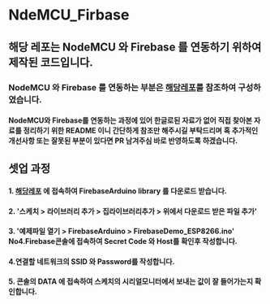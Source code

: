 # NdeMCU_Firbase

## 해당 레포는 NodeMCU 와 Firebase 를 연동하기 위하여 제작된 코드입니다.
### NodeMCU 와 Firebase 를 연동하는 부분은 [해당레포](https://github.com/FirebaseExtended/firebase-arduino/tree/master/examples/FirebaseDemo_ESP8266)를 참조하여 구성하였습니다.

#### NodeMCU와 Firebase를 연동하는 과정에 있어 한글로된 자료가 없어 직접 찾아본 자료를 정리하기 위한 README 이니 간단하게 참조만 해주시길 부탁드리며 혹 추가적인 개선사항 또는 잘못된 부분이 있다면 PR 남겨주심 바로 반영하도록 하겠습니다.

## 셋업 과정

#### 1. [해당레포](https://github.com/FirebaseExtended/firebase-arduino/tree/master/examples/FirebaseDemo_ESP8266) 에 접속하여 FirebaseArduino library 를 다운로드 받습니다. 
#### 2. '스케치 > 라이브러리 추가 > 집라이브러리추가 > 위에서 다운로드 받은 파일 추가' 
#### 3. '예제파일 열기 > FirebaseArduino > FirebaseDemo_ESP8266.ino' No4.Firebase콘솔에 접속하여 Secret Code 와 Host를 확인후 작성합니다. 
#### 4.연결할 네트워크의 SSID 와 Password를 작성합니다. 
#### 5. 콘솔의 DATA 에 접속하여 스케치의 시리얼모니터에서 보내는 값이 잘 들어가는지 확인합니다.






